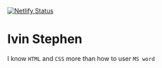 [![Netlify Status](https://api.netlify.com/api/v1/badges/c1c39f0e-3fee-4dcd-9ff2-bf634493763e/deploy-status)](https://app.netlify.com/sites/ivin-stephen-resume/deploys)

# Ivin Stephen

I know `HTML` and `CSS` more than how to user `MS word`
